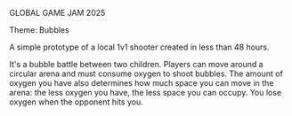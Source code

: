GLOBAL GAME JAM 2025

Theme: Bubbles

A simple prototype of a local 1v1 shooter created in less than 48 hours.

It's a bubble battle between two children. Players can move around a circular arena and must consume oxygen to shoot bubbles. The amount of oxygen you have also determines how much space you can move in the arena: the less oxygen you have, the less space you can occupy. You lose oxygen when the opponent hits you.
